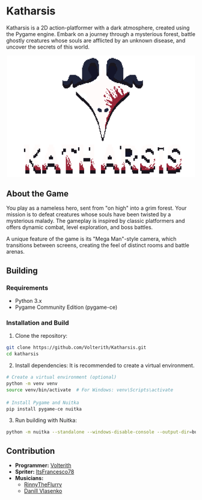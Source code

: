 # Katharsis
Katharsis is a 2D action-platformer with a dark atmosphere, created using the Pygame engine. Embark on a journey through a mysterious forest, battle ghostly creatures whose souls are afflicted by an unknown disease, and uncover the secrets of this world.

<div align="center">
  <img src="logo.png" alt="Logo" width="500"/>
</div>

## About the Game
You play as a nameless hero, sent from "on high" into a grim forest. Your mission is to defeat creatures whose souls have been twisted by a mysterious malady. The gameplay is inspired by classic platformers and offers dynamic combat, level exploration, and boss battles.

A unique feature of the game is its "Mega Man"-style camera, which transitions between screens, creating the feel of distinct rooms and battle arenas.

## Building
### Requirements
- Python 3.x
- Pygame Community Edition (pygame-ce)

### Installation and Build
1. Clone the repository:
```bash
git clone https://github.com/Volterith/Katharsis.git
cd katharsis
```
2. Install dependencies:
It is recommended to create a virtual environment.
```bash
# Create a virtual environment (optional)
python -m venv venv
source venv/bin/activate  # For Windows: venv\Scripts\activate

# Install Pygame and Nuitka
pip install pygame-ce nuitka
```
3. Run building with Nuitka:
```bash
python -m nuitka --standalone --windows-disable-console --output-dir=build --include-data-dir=./Fonts=Fonts --include-data-dir=./Music=Music --include-data-dir=./Rooms=Rooms --include-data-dir=./Sounds=Sounds --include-data-dir=./Sprites=Sprites main.py
```

## Contribution
- **Programmer:** [Volterith](https://t.me/volterith_shelter)
- **Spriter:** [ItsFrancesco78](https://t.me/charchive078)
- **Musicians:**
  - [RinnyTheFlurry](https://t.me/rin_live12)
  - [Danill Vlasenko](https://t.me/longroadhomeDV)
